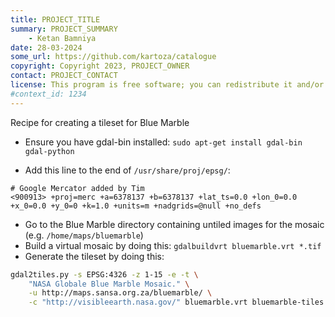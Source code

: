 ```yaml
---
title: PROJECT_TITLE
summary: PROJECT_SUMMARY
    - Ketan Bamniya
date: 28-03-2024
some_url: https://github.com/kartoza/catalogue
copyright: Copyright 2023, PROJECT_OWNER
contact: PROJECT_CONTACT
license: This program is free software; you can redistribute it and/or modify it under the terms of the GNU Affero General Public License as published by the Free Software Foundation; either version 3 of the License, or (at your option) any later version.
#context_id: 1234
---
```


Recipe for creating a tileset for Blue Marble

* Ensure you have gdal-bin installed: ``sudo apt-get install gdal-bin gdal-python``

* Add this line to the end of ``/usr/share/proj/epsg/``: 
```
# Google Mercator added by Tim
<900913> +proj=merc +a=6378137 +b=6378137 +lat_ts=0.0 +lon_0=0.0 +x_0=0.0 +y_0=0 +k=1.0 +units=m +nadgrids=@null +no_defs
```


* Go to the Blue Marble directory containing untiled images for the mosaic (e.g. ``/home/maps/bluemarble``)
* Build a virtual mosaic by doing this: ``gdalbuildvrt bluemarble.vrt *.tif``
* Generate the tileset by doing this:

```bash
gdal2tiles.py -s EPSG:4326 -z 1-15 -e -t \
    "NASA Globale Blue Marble Mosaic." \
    -u http://maps.sansa.org.za/bluemarble/ \
    -c "http://visibleearth.nasa.gov/" bluemarble.vrt bluemarble-tiles
```
